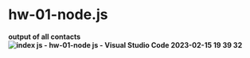 # hw-01-node.js
<b>output of all contacts<b/>
![index js - hw-01-node js - Visual Studio Code 2023-02-15 19 39 32](https://user-images.githubusercontent.com/103953519/219136822-1731e64a-5e07-4736-ad29-40bf437e9395.png)
